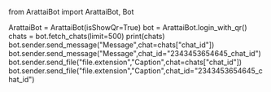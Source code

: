 from ArattaiBot import ArattaiBot, Bot

ArattaiBot = ArattaiBot(isShowQr=True)
bot = ArattaiBot.login_with_qr()
chats = bot.fetch_chats(limit=500)
print(chats)
bot.sender.send_message("Message",chat=chats["chat_id"])
bot.sender.send_message("Message",chat_id="2343453654645_chat_id")
bot.sender.send_file("file.extension","Caption",chat=chats["chat_id"])
bot.sender.send_file("file.extension","Caption",chat_id="2343453654645_chat_id")
